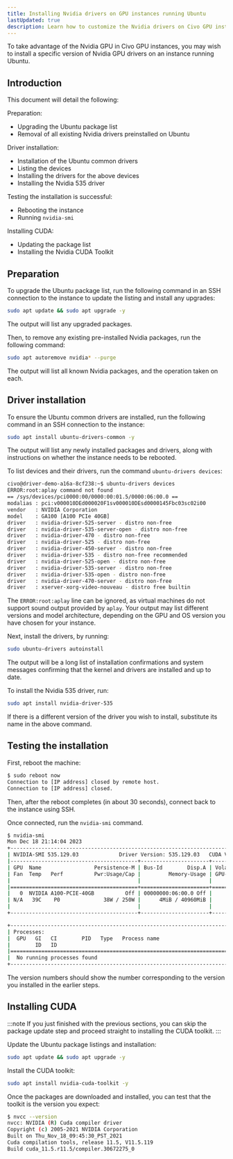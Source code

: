 ```yaml
---
title: Installing Nvidia drivers on GPU instances running Ubuntu
lastUpdated: true
description: Learn how to customize the Nvidia drivers on Civo GPU instances running Ubuntu to meet your specific needs.
---
```


<head>
  <title>Nvidia driver installation on Civo GPU Ubuntu Instances | Civo Documentation</title>
</head>

To take advantage of the Nvidia GPU in Civo GPU instances, you may wish to install a specific version of Nvidia GPU drivers on an instance running Ubuntu. 

## Introduction

This document will detail the following:

Preparation:

- Upgrading the Ubuntu package list
- Removal of all existing Nvidia drivers preinstalled on Ubuntu

Driver installation:

- Installation of the Ubuntu common drivers
- Listing the devices
- Installing the drivers for the above devices
- Installing the Nvidia 535 driver

Testing the installation is successful:

- Rebooting the instance
- Running `nvidia-smi`

Installing CUDA:

- Updating the package list
- Installing the Nvidia CUDA Toolkit

## Preparation

To upgrade the Ubuntu package list, run the following command in an SSH connection to the instance to update the listing and install any upgrades:

```bash
sudo apt update && sudo apt upgrade -y
```

The output will list any upgraded packages.

Then, to remove any existing pre-installed Nvidia packages, run the following command:

```bash
sudo apt autoremove nvidia* --purge
```

The output will list all known Nvidia packages, and the operation taken on each.

## Driver installation

To ensure the Ubuntu common drivers are installed, run the following command in an SSH connection to the instance:

```bash
sudo apt install ubuntu-drivers-common -y
```

The output will list any newly installed packages and drivers, along with instructions on whether the instance needs to be rebooted.

To list devices and their drivers, run the command `ubuntu-drivers devices`:

```bash
civo@driver-demo-a16a-8cf238:~$ ubuntu-drivers devices
ERROR:root:aplay command not found
== /sys/devices/pci0000:00/0000:00:01.5/0000:06:00.0 ==
modalias : pci:v000010DEd000020F1sv000010DEsd0000145Fbc03sc02i00
vendor   : NVIDIA Corporation
model    : GA100 [A100 PCIe 40GB]
driver   : nvidia-driver-525-server - distro non-free
driver   : nvidia-driver-535-server-open - distro non-free
driver   : nvidia-driver-470 - distro non-free
driver   : nvidia-driver-525 - distro non-free
driver   : nvidia-driver-450-server - distro non-free
driver   : nvidia-driver-535 - distro non-free recommended
driver   : nvidia-driver-525-open - distro non-free
driver   : nvidia-driver-535-server - distro non-free
driver   : nvidia-driver-535-open - distro non-free
driver   : nvidia-driver-470-server - distro non-free
driver   : xserver-xorg-video-nouveau - distro free builtin
```

The `ERROR:root:aplay` line can be ignored, as virtual machines do not support sound output provided by `aplay`. Your output may list different versions and model architecture, depending on the GPU and OS version you have chosen for your instance.

Next, install the drivers, by running:

```bash
sudo ubuntu-drivers autoinstall
```

The output will be a long list of installation confirmations and system messages confirming that the kernel and drivers are installed and up to date.

To install the Nvidia 535 driver, run:

```bash
sudo apt install nvidia-driver-535
```

If there is a different version of the driver you wish to install, substitute its name in the above command.

## Testing the installation

First, reboot the machine:

```bash
$ sudo reboot now
Connection to [IP address] closed by remote host.
Connection to [IP address] closed.
```

Then, after the reboot completes (in about 30 seconds), connect back to the instance using SSH.

Once connected, run the `nvidia-smi` command.

```bash
$ nvidia-smi
Mon Dec 18 21:14:04 2023
+---------------------------------------------------------------------------------------+
| NVIDIA-SMI 535.129.03             Driver Version: 535.129.03   CUDA Version: 12.2     |
|-----------------------------------------+----------------------+----------------------+
| GPU  Name                 Persistence-M | Bus-Id        Disp.A | Volatile Uncorr. ECC |
| Fan  Temp   Perf          Pwr:Usage/Cap |         Memory-Usage | GPU-Util  Compute M. |
|                                         |                      |               MIG M. |
|=========================================+======================+======================|
|   0  NVIDIA A100-PCIE-40GB          Off | 00000000:06:00.0 Off |                    0 |
| N/A   39C    P0              38W / 250W |      4MiB / 40960MiB |      0%      Default |
|                                         |                      |             Disabled |
+-----------------------------------------+----------------------+----------------------+

+---------------------------------------------------------------------------------------+
| Processes:                                                                            |
|  GPU   GI   CI        PID   Type   Process name                            GPU Memory |
|        ID   ID                                                             Usage      |
|=======================================================================================|
|  No running processes found                                                           |
+---------------------------------------------------------------------------------------+
```

The version numbers should show the number corresponding to the version you installed in the earlier steps.

## Installing CUDA

:::note
If you just finished with the previous sections, you can skip the package update step and proceed straight to installing the CUDA toolkit.
:::

Update the Ubuntu package listings and installation:

```bash
sudo apt update && sudo apt upgrade -y
```

Install the CUDA toolkit:

```bash
sudo apt install nvidia-cuda-toolkit -y
```

Once the packages are downloaded and installed, you can test that the toolkit is the version you expect:

```bash
$ nvcc --version
nvcc: NVIDIA (R) Cuda compiler driver
Copyright (c) 2005-2021 NVIDIA Corporation
Built on Thu_Nov_18_09:45:30_PST_2021
Cuda compilation tools, release 11.5, V11.5.119
Build cuda_11.5.r11.5/compiler.30672275_0
```
